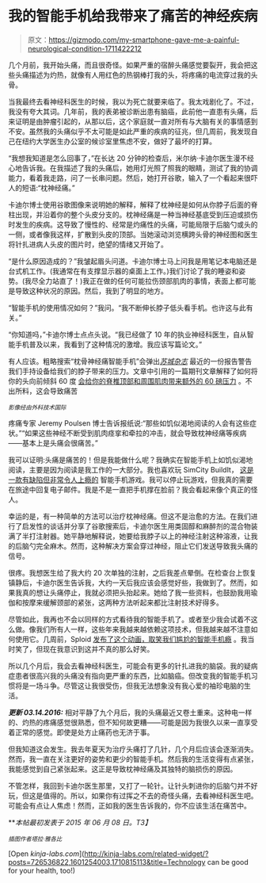 # 我的智能手机给我带来了痛苦的神经疾病

> 原文：<https://gizmodo.com/my-smartphone-gave-me-a-painful-neurological-condition-1711422212>

几个月前，我开始头痛，而且很奇怪。如果严重的宿醉头痛感觉要裂开，我会把这些头痛描述为灼热，就像有人用红色的热钢棒打我的头，将疼痛的电流穿过我的头骨。



当我最终去看神经科医生的时候，我以为死亡就要来临了。我太戏剧化了。不过，我没有夸大其词。几年前，我的表弟被诊断出患有脑癌，此前他一直患有头痛，后来证明是由肿瘤引起的，从那以后，这个家庭就一直对所有与大脑有关的事情感到不安。虽然我的头痛似乎不太可能是如此严重的疾病的征兆，但几周前，我发现自己在纽约大学医生办公室的候诊室里焦虑不安，做好了最坏的打算。

“我想我知道是怎么回事了，”在长达 20 分钟的检查后，米尔纳·卡迪尔医生漫不经心地告诉我。在我描述了我的头痛后，她用灯光照了照我的眼睛，测试了我的协调能力，看着我走路，问了一长串问题。然后，她打开谷歌，输入了一个看起来很吓人的短语:“枕神经痛。”

卡迪尔博士使用谷歌图像来说明她的解释，解释了枕神经是如何从你脖子后面的脊柱出现，并沿着你的整个头皮分支的。枕神经痛是一种当神经基底受到压迫或损伤时发生的疾病。这导致了慢性的、经常是灼痛性的头痛，可能局限于后脑勺或头的一侧，或者像我这样，扩散到头皮的顶部。当她滚动浏览横跨头骨的神经图和医生将针扎进病人头皮的图片时，绝望的情绪又开始了。

“是什么原因造成的？”我皱起眉头问道。卡迪尔博士马上问我是用笔记本电脑还是台式机工作。(我通常在有支撑显示器的桌面上工作。)我们讨论了我的睡姿和姿势。(我尽全力站直了！)我正在做的任何可能拉伤颈部肌肉的事情，表面上都可能是导致这种状况的原因。然后，我到了明显的地方。

“智能手机的使用情况如何？”我问。“我不断伸长脖子低头看手机。也许这与此有关。”

“你知道吗，”卡迪尔博士点点头说。“我已经做了 10 年的执业神经科医生，自从智能手机普及以来，我看到了这种情况的激增。我应该写篇论文。”

有人应该。粗略搜索“枕骨神经痛智能手机”会弹出[*苏城杂志*](http://siouxcityjournal.com/news/local/a1/health-professionals-limit-smartphone-tablet-use-to-prevent-pain/article_38a1d331-ff7e-5aae-a1d7-f14f3a879c9a.html) 最近的一份报告警告我们手持设备给我们的脖子带来的压力。文章中引用的一篇期刊文章解释了如何将你的头向前倾斜 60 度 [会给你的脊椎顶部和周围肌肉带来额外的 60 磅压力](http://nymag.com/scienceofus/2014/11/look-at-how-texting-is-warping-your-spine.html) 。不出所料，这会导致痛苦

<small>*影像经由外科技术国际*</small>

疼痛专家 Jeremy Poulsen 博士告诉报纸说:“那些如饥似渴地阅读的人会有这些症状。”“如果这些神经不断受到肌肉痉挛和牵拉的冲击，就会导致枕神经痛等疾病——基本上是头痛会很痛苦。”

我可以证明:头痛是痛苦的！但是我能做什么呢？我确实在智能手机上如饥似渴地阅读，主要是因为阅读是我工作的一大部分。我也喜欢玩 SimCity BuildIt， [这是一款有缺陷但非常令人上瘾的](http://kotaku.com/simcity-purists-are-understandably-upset-with-the-newes-1675386956) 智能手机游戏。我可以停止玩游戏，但我真的需要在旅途中回复电子邮件。我是不是一直把手机撑在脸前？我会看起来像个真正的怪人。

幸运的是，有一种简单的方法可以治疗枕神经痛。但这不是治愈的方法。在我们进行了启发性的谈话并分享了谷歌搜索后，卡迪尔医生用类固醇和麻醉剂的混合物装满了半打注射器。她平静地解释说，她要给我脖子以上的神经注射这种溶液，让我的后脑勺完全麻木。然而，这种解决方案会穿过神经，阻止它们发送导致我头痛的信号。

很疼。我想医生给了我大约 20 次单独的注射，之后我差点晕倒。在检查台上恢复镇静后，卡迪尔医生告诉我，大约一天后我应该会感觉好些，我做到了。然而，如果我真的想让头痛停止，我就必须把头抬起来。她给了我一些资料，也鼓励我用瑜伽和按摩来缓解颈部的紧张，这两种方法听起来都比注射技术好得多。

尽管如此，我再也不会以同样的方式看待我的智能手机了。或者至少我会试着不这么做。像我们所有人一样，这些年来我越来越依赖这项技术，但我越来越不注意如何使用它。几周前，Sploid [发布了这个动画，取笑我们尴尬的智能手机瘾](http://gizmodo.com/short-animation-makes-fun-of-our-embarrassing-addiction-1702762310) 。我当时笑了，但现在我意识到这并不真的那么好笑。

所以几个月后，我会去看神经科医生，可能会有更多的针扎进我的脑袋。我的疑病症患者很高兴我的头痛没有指向更严重的东西，比如脑癌。但改变我的智能手机习惯将是一场斗争。尽管这让我很受伤，但我无法想象没有我心爱的袖珍电脑的生活。

***更新 03.14.2016:*** 相对平静了九个月后，我的头痛最近又卷土重来。这种电一样的、灼热的疼痛感觉很熟悉，但不知何故更糟——可能是因为我很久以来一直享受着正常的感觉。即使是处方止痛药也无济于事。

但我知道这会发生。我去年夏天为治疗头痛打了几针，几个月后应该会逐渐消失。然而，我一直在关注更好的姿势和更少的智能手机。然后我的生活变得有点紧张，我能感觉到自己紧张起来。这正是导致枕神经痛及其独特的脑损伤的原因。

不管怎样，我回到卡迪尔医生那里，又打了一轮针。让针头刺进你的后脑勺并不好玩，但这是值得的。所以，如果你有过挥之不去的奇怪头痛，去看神经科医生吧。可能会有点让人焦虑！然而，正如我的医生告诉我的，你不应该生活在痛苦中。

***本帖最初发表于 2015 年 06 月 08 日。*T3】**

<small>*插图作者塔拉·雅各比*</small>

[Open *kinja-labs.com*](http://kinja-labs.com/related-widget/?posts=726536822,1601254003,1710815113&title=Technology can be good for your health, too!)
